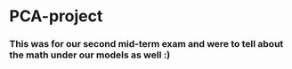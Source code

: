 # PCA-project

### This was for our second mid-term exam and were to tell about the math under our models as well :)
